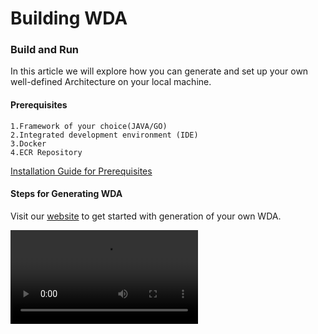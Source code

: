 # Building WDA

### Build and Run

In this article we will explore how you can generate and set up your own well-defined Architecture on your local machine.

#### Prerequisites
    1.Framework of your choice(JAVA/GO)
    2.Integrated development environment (IDE) 
    3.Docker
    4.ECR Repository
[Installation Guide for Prerequisites](http://127.0.0.1:8000/Documentation/WDA/1Preq/)


#### Steps for Generating WDA

Visit our [website](http://localhost:3000/) to get started with generation of your own WDA.

![type:video](./vid.mp4)
